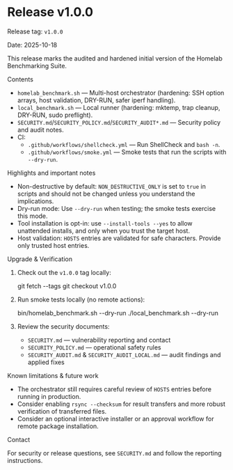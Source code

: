 # Release v1.0.0

Release tag: `v1.0.0`

Date: 2025-10-18

This release marks the audited and hardened initial version of the Homelab Benchmarking Suite.

Contents

- `homelab_benchmark.sh` — Multi-host orchestrator (hardening: SSH option arrays, host validation, DRY-RUN, safer iperf handling).
- `local_benchmark.sh` — Local runner (hardening: mktemp, trap cleanup, DRY-RUN, sudo preflight).
- `SECURITY.md`/`SECURITY_POLICY.md`/`SECURITY_AUDIT*.md` — Security policy and audit notes.
- CI:
  - `.github/workflows/shellcheck.yml` — Run ShellCheck and `bash -n`.
  - `.github/workflows/smoke.yml` — Smoke tests that run the scripts with `--dry-run`.

Highlights and important notes

- Non-destructive by default: `NON_DESTRUCTIVE_ONLY` is set to `true` in scripts and should not be changed unless you understand the implications.
- Dry-run mode: Use `--dry-run` when testing; the smoke tests exercise this mode.
- Tool installation is opt-in: use `--install-tools --yes` to allow unattended installs, and only when you trust the target host.
- Host validation: `HOSTS` entries are validated for safe characters. Provide only trusted host entries.

Upgrade & Verification

1. Check out the `v1.0.0` tag locally:

   git fetch --tags
   git checkout v1.0.0

2. Run smoke tests locally (no remote actions):

   bin/homelab_benchmark.sh --dry-run
   ./local_benchmark.sh --dry-run

3. Review the security documents:

   - `SECURITY.md` — vulnerability reporting and contact
   - `SECURITY_POLICY.md` — operational safety rules
   - `SECURITY_AUDIT.md` & `SECURITY_AUDIT_LOCAL.md` — audit findings and applied fixes

Known limitations & future work

- The orchestrator still requires careful review of `HOSTS` entries before running in production.
- Consider enabling `rsync --checksum` for result transfers and more robust verification of transferred files.
- Consider an optional interactive installer or an approval workflow for remote package installation.

Contact

For security or release questions, see `SECURITY.md` and follow the reporting instructions.
